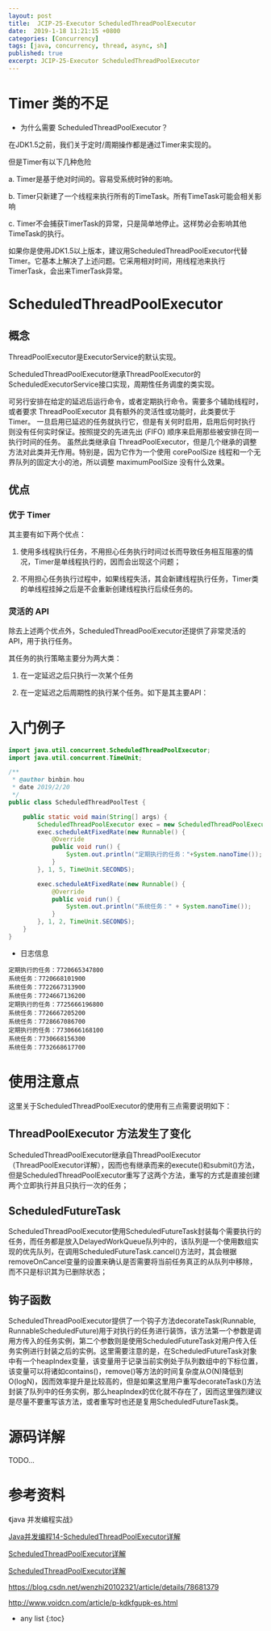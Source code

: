 ```yaml
---
layout: post
title:  JCIP-25-Executor ScheduledThreadPoolExecutor
date:  2019-1-18 11:21:15 +0800
categories: [Concurrency]
tags: [java, concurrency, thread, async, sh]
published: true
excerpt: JCIP-25-Executor ScheduledThreadPoolExecutor
---
```


# Timer 类的不足

- 为什么需要 ScheduledThreadPoolExecutor？

在JDK1.5之前，我们关于定时/周期操作都是通过Timer来实现的。

但是Timer有以下几种危险

a. Timer是基于绝对时间的。容易受系统时钟的影响。 

b. Timer只新建了一个线程来执行所有的TimeTask。所有TimeTask可能会相关影响 

c. Timer不会捕获TimerTask的异常，只是简单地停止。这样势必会影响其他TimeTask的执行。 

如果你是使用JDK1.5以上版本，建议用ScheduledThreadPoolExecutor代替Timer。它基本上解决了上述问题。它采用相对时间，用线程池来执行TimerTask，会出来TimerTask异常。 

# ScheduledThreadPoolExecutor

## 概念

ThreadPoolExecutor是ExecutorService的默认实现。

ScheduledThreadPoolExecutor继承ThreadPoolExecutor的ScheduledExecutorService接口实现，周期性任务调度的类实现。

可另行安排在给定的延迟后运行命令，或者定期执行命令。需要多个辅助线程时，或者要求 ThreadPoolExecutor 具有额外的灵活性或功能时，此类要优于 Timer。 
一旦启用已延迟的任务就执行它，但是有关何时启用，启用后何时执行则没有任何实时保证。按照提交的先进先出 (FIFO) 顺序来启用那些被安排在同一执行时间的任务。 
虽然此类继承自 ThreadPoolExecutor，但是几个继承的调整方法对此类并无作用。特别是，因为它作为一个使用 corePoolSize 线程和一个无界队列的固定大小的池，所以调整 maximumPoolSize 没有什么效果。
 
## 优点

### 优于 Timer

其主要有如下两个优点：

1. 使用多线程执行任务，不用担心任务执行时间过长而导致任务相互阻塞的情况，Timer是单线程执行的，因而会出现这个问题；

2. 不用担心任务执行过程中，如果线程失活，其会新建线程执行任务，Timer类的单线程挂掉之后是不会重新创建线程执行后续任务的。

### 灵活的 API

除去上述两个优点外，ScheduledThreadPoolExecutor还提供了非常灵活的API，用于执行任务。

其任务的执行策略主要分为两大类：

1. 在一定延迟之后只执行一次某个任务

2. 在一定延迟之后周期性的执行某个任务。如下是其主要API：

# 入门例子

```java
import java.util.concurrent.ScheduledThreadPoolExecutor;
import java.util.concurrent.TimeUnit;

/**
 * @author binbin.hou
 * date 2019/2/20
 */
public class ScheduledThreadPoolTest {

    public static void main(String[] args) {
        ScheduledThreadPoolExecutor exec = new ScheduledThreadPoolExecutor(2);
        exec.scheduleAtFixedRate(new Runnable() {
            @Override
            public void run() {
                System.out.println("定期执行的任务："+System.nanoTime());
            }
        }, 1, 5, TimeUnit.SECONDS);

        exec.scheduleAtFixedRate(new Runnable() {
            @Override
            public void run() {
                System.out.println("系统任务：" + System.nanoTime());
            }
        }, 1, 2, TimeUnit.SECONDS);
    }
}
```

- 日志信息

```
定期执行的任务：7720665347800
系统任务：7720668101900
系统任务：7722667313900
系统任务：7724667136200
定期执行的任务：7725666196800
系统任务：7726667205200
系统任务：7728667086700
定期执行的任务：7730666168100
系统任务：7730668156300
系统任务：7732668617700
```



# 使用注意点

这里关于ScheduledThreadPoolExecutor的使用有三点需要说明如下：

## ThreadPoolExecutor 方法发生了变化

ScheduledThreadPoolExecutor继承自ThreadPoolExecutor（ThreadPoolExecutor详解），因而也有继承而来的execute()和submit()方法，但是ScheduledThreadPoolExecutor重写了这两个方法，重写的方式是直接创建两个立即执行并且只执行一次的任务；

## ScheduledFutureTask

ScheduledThreadPoolExecutor使用ScheduledFutureTask封装每个需要执行的任务，而任务都是放入DelayedWorkQueue队列中的，该队列是一个使用数组实现的优先队列，在调用ScheduledFutureTask.cancel()方法时，其会根据removeOnCancel变量的设置来确认是否需要将当前任务真正的从队列中移除，而不只是标识其为已删除状态；

## 钩子函数

ScheduledThreadPoolExecutor提供了一个钩子方法decorateTask(Runnable, RunnableScheduledFuture)用于对执行的任务进行装饰，该方法第一个参数是调用方传入的任务实例，第二个参数则是使用ScheduledFutureTask对用户传入任务实例进行封装之后的实例。这里需要注意的是，在ScheduledFutureTask对象中有一个heapIndex变量，该变量用于记录当前实例处于队列数组中的下标位置，该变量可以将诸如contains()，remove()等方法的时间复杂度从O(N)降低到O(logN)，因而效率提升是比较高的，但是如果这里用户重写decorateTask()方法封装了队列中的任务实例，那么heapIndex的优化就不存在了，因而这里强烈建议是尽量不要重写该方法，或者重写时也还是复用ScheduledFutureTask类。

# 源码详解

TODO...

# 参考资料

《java 并发编程实战》

[Java并发编程14-ScheduledThreadPoolExecutor详解](http://th7.cn/Program/java/201703/1121088.shtml)

[ScheduledThreadPoolExecutor详解](http://www.bubuko.com/infodetail-2638335.html)

[ScheduledThreadPoolExecutor详解](https://www.jianshu.com/p/a8bb4db97643)

https://blog.csdn.net/wenzhi20102321/article/details/78681379

http://www.voidcn.com/article/p-kdkfgupk-es.html

* any list
{:toc}


